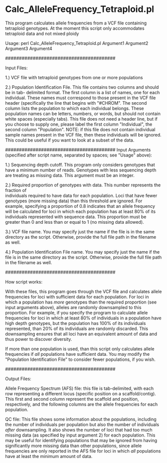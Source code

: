 # Calc_AlleleFrequency_Tetraploid.pl

This program calculates allele frequencies from a VCF file containing tetraploid genotypes.
At the moment this script only accommodates tetraploid data and not mixed ploidy

Usage: perl Calc_AlleleFrequency_Tetraploid.pl Argument1 Argument2 Argument3 Argument4

########################################

Input Files:

1.) VCF file with tetraploid genotypes from one or more populations

2.) Population Identification File. This file contains two columns and should be in tab-
delimited format. The first column is a list of names, one for each individual. These 
names must correspond to those present in the VCF file header (specifically the line that
begins with "#CHROM". The second column lists the population to which each individual 
belongs. These population names can be letters, numbers, or words, but should not contain
white spaces (especially tabs). This file does not need a header line, but if you choose 
to supply one, please label the first column "Individual", the second column "Population".
NOTE: if this file does not contain individual sample names present in the VCF file, then
these individuals will be ignored. This could be useful if you want to look at a subset of
the data.

########################################
Input Arguments (specified after script name, separated by spaces; see "Usage" above):

1.) Sequencing depth cutoff. This program only considers genotypes that have a minimum
number of reads. Genotypes with less sequencing depth are treating as missing data. This
argument must be an integer.

2.) Required proportion of genotypes with data. This number represents the fraction of  
individuals required to have data for each population. Loci that have fewer genotypes (more 
missing data) than this threshold are ignored. For example, specifying a proportion of 0.8
indicates that an allele frequency will be calculated for loci in which each population
has at least 80% of its individuals represented with sequence data. This proportion must
be greater than 0 and less than or equal to 1 (no missing data allowed).

3.) VCF file name. You may specify just the name if the file is in the same directory as
the script. Otherwise, provide the full file path in the filename as well.

4.) Population Identification File name. You may specify just the name if the file is in
the same directory as the script. Otherwise, provide the full file path in the filename
as well.

########################################

How script works:

With these files, this program goes through the VCF file and calculates allele frequencies
for loci with sufficient data for each population. For loci in which a population has
*more* genotypes than the required proportion (see input arguments above), alleles are
randomly downsampled to this proportion. For example, if you specify the program to
calculate allele frequencies for loci in which at least 80% of individuals in a population
have high depth genotypes, but the population has 100% of its individuals represented, 
than 20% of its individuals are randomly discarded. This downsampling ensures that all 
loci have an equivalent amount of data and thus power to discover diversity.

If more than one population is used, than this script only calculates allele frequencies
if *all* populations have sufficient data. You may modify the "Population Identification
File" to consider fewer populations, if you wish.
 
########################################

Output Files:

Allele Frequency Spectrum (AFS) file: this file is tab-delimited, with each row
representing a different locus (specific position on a scaffold/contig). This first and
second column represent the scaffold and position, respectively, and the following columns
are the allele frequencies for each population.

QC file: This file shows some information about the populations, including the number of
individuals per population but also the number of individuals *after* downsampling. It
also shows the number of loci that had too much missing data (as specified by input
argument 2) for each population. This may be useful for identifying populations that may
be ignored from having significantly more missing data than other populations, since
allele frequencies are only reported in the AFS file for loci in which *all* populations
have at least the minimum amount of data.



